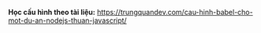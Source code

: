 **Học cấu hình theo tài liệu:** https://trungquandev.com/cau-hinh-babel-cho-mot-du-an-nodejs-thuan-javascript/

